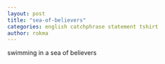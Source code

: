 ```yaml
---
layout: post
title: "sea-of-believers"
categories: english catchphrase statement tshirt
author: rokma
---
```

swimming in a sea of believers
